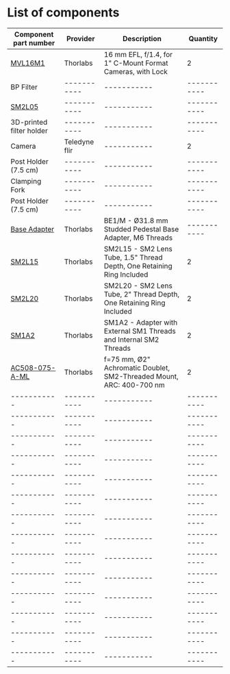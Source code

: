 # List of components

| Component part number | Provider | Description | Quantity |
|-----------|-----------|-----------|-----------|
|[MVL16M1]|Thorlabs|16 mm EFL, f/1.4, for 1" C-Mount Format Cameras, with Lock |2|
|BP Filter|-----------|-----------|-----------|
|[SM2L05]|-----------|-----------|-----------|
|3D-printed filter holder|-----------|-----------|-----------|
|Camera|Teledyne flir|-----------|2|
|Post Holder (7.5 cm)|-----------|-----------|-----------|
|Clamping Fork|-----------|-----------|-----------|
|Post Holder (7.5 cm)|-----------|-----------|-----------|
|[Base Adapter]|Thorlabs|BE1/M - Ø31.8 mm Studded Pedestal Base Adapter, M6 Threads|-----------|
|[SM2L15]|Thorlabs|SM2L15 - SM2 Lens Tube, 1.5" Thread Depth, One Retaining Ring Included|2|
|[SM2L20]|Thorlabs|SM2L20 - SM2 Lens Tube, 2" Thread Depth, One Retaining Ring Included|2|
|[SM1A2]|Thorlabs|SM1A2 - Adapter with External SM1 Threads and Internal SM2 Threads|2|
|[AC508-075-A-ML]|Thorlabs|f=75 mm, Ø2" Achromatic Doublet, SM2-Threaded Mount, ARC: 400-700 nm|2|
|-----------|-----------|-----------|-----------|
|-----------|-----------|-----------|-----------|
|-----------|-----------|-----------|-----------|
|-----------|-----------|-----------|-----------|
|-----------|-----------|-----------|-----------|
|-----------|-----------|-----------|-----------|
|-----------|-----------|-----------|-----------|
|-----------|-----------|-----------|-----------|
|-----------|-----------|-----------|-----------|
|-----------|-----------|-----------|-----------|
|-----------|-----------|-----------|-----------|
|-----------|-----------|-----------|-----------|
|-----------|-----------|-----------|-----------|
|-----------|-----------|-----------|-----------|





[MVL16M1]: https://www.thorlabs.com/thorproduct.cfm?partnumber=MVL16M1
[SM2L05]: https://www.thorlabs.com/thorproduct.cfm?partnumber=SM2L05
[Base Adapter]: https://www.thorlabs.com/thorproduct.cfm?partnumber=BE1/M#ad-image-0
[SM2L15]: https://www.thorlabs.com/thorproduct.cfm?partnumber=SM2L15
[SM2L20]: https://www.thorlabs.com/thorproduct.cfm?partnumber=SM2L20
[SM1A2]: https://www.thorlabs.com/thorproduct.cfm?partnumber=SM1A2
[AC508-075-A-ML]: https://www.thorlabs.com/thorproduct.cfm?partnumber=AC508-075-A-ML